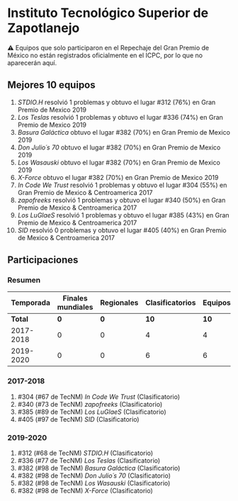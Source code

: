 # Instituto Tecnológico Superior de Zapotlanejo

:warning: Equipos que solo participaron en el Repechaje del Gran Premio de México no están registrados oficialmente en el ICPC, por lo que no aparecerán aquí.

## Mejores 10 equipos

1. _STDIO.H_ resolvió 1 problemas y obtuvo el lugar #312 (76%) en Gran Premio de Mexico 2019
1. _Los Teslas_ resolvió 1 problemas y obtuvo el lugar #336 (74%) en Gran Premio de Mexico 2019
1. _Basura Galáctica_ obtuvo el lugar #382 (70%) en Gran Premio de Mexico 2019
1. _Don Julio´s 70_ obtuvo el lugar #382 (70%) en Gran Premio de Mexico 2019
1. _Los Wasauski_ obtuvo el lugar #382 (70%) en Gran Premio de Mexico 2019
1. _X-Force_ obtuvo el lugar #382 (70%) en Gran Premio de Mexico 2019
1. _In Code We Trust_ resolvió 1 problemas y obtuvo el lugar #304 (55%) en Gran Premio de Mexico & Centroamerica 2017
1. _zapofreeks_ resolvió 1 problemas y obtuvo el lugar #340 (50%) en Gran Premio de Mexico & Centroamerica 2017
1. _Los LuGlaeS_ resolvió 1 problemas y obtuvo el lugar #385 (43%) en Gran Premio de Mexico & Centroamerica 2017
1. _SID_ resolvió 0 problemas y obtuvo el lugar #405 (40%) en Gran Premio de Mexico & Centroamerica 2017

## Participaciones

### Resumen

| Temporada | Finales mundiales | Regionales | Clasificatorios | Equipos |
| --- | --- | --- | --- | --- |
| **Total** | **0** | **0** | **10** | **10** |
| 2017-2018 | 0 | 0 | 4 | 4 |
| 2019-2020 | 0 | 0 | 6 | 6 |

### 2017-2018

1. #304 (#67 de TecNM) _In Code We Trust_ (Clasificatorio)
1. #340 (#73 de TecNM) _zapofreeks_ (Clasificatorio)
1. #385 (#89 de TecNM) _Los LuGlaeS_ (Clasificatorio)
1. #405 (#97 de TecNM) _SID_ (Clasificatorio)

### 2019-2020

1. #312 (#68 de TecNM) _STDIO.H_ (Clasificatorio)
1. #336 (#77 de TecNM) _Los Teslas_ (Clasificatorio)
1. #382 (#98 de TecNM) _Basura Galáctica_ (Clasificatorio)
1. #382 (#98 de TecNM) _Don Julio´s 70_ (Clasificatorio)
1. #382 (#98 de TecNM) _Los Wasauski_ (Clasificatorio)
1. #382 (#98 de TecNM) _X-Force_ (Clasificatorio)



